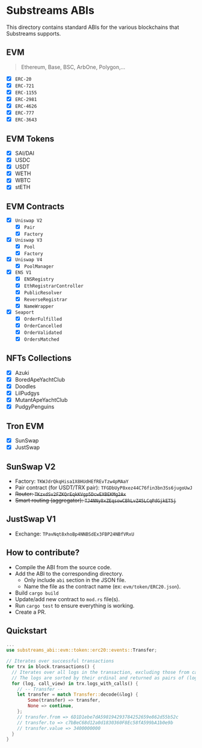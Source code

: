 # Substreams ABIs

This directory contains standard ABIs for the various blockchains that Substreams supports.

## EVM

> Ethereum, Base, BSC, ArbOne, Polygon,...

- [x] `ERC-20`
- [x] `ERC-721`
- [x] `ERC-1155`
- [x] `ERC-2981`
- [x] `ERC-4626`
- [x] `ERC-777`
- [x] `ERC-3643`

## EVM Tokens

- [x] SAI/DAI
- [x] USDC
- [x] USDT
- [x] WETH
- [x] WBTC
- [x] stETH

## EVM Contracts

- [x] `Uniswap V2`
  - [x] `Pair`
  - [x] `Factory`
- [x] `Uniswap V3`
  - [x] `Pool`
  - [x] `Factory`
- [x] `Uniswap V4`
  - [x] `PoolManager`
- [x] `ENS V1`
  - [x] `ENSRegistry`
  - [x] `EthRegistrarController`
  - [x] `PublicResolver`
  - [x] `ReverseRegistrar`
  - [x] `NameWrapper`
- [x] `Seaport`
  - [x] `OrderFulfilled`
  - [x] `OrderCancelled`
  - [x] `OrderValidated`
  - [x] `OrdersMatched`

## NFTs Collections

- [x] Azuki
- [x] BoredApeYachtClub
- [x] Doodles
- [x] LilPudgys
- [x] MutantApeYachtClub
- [x] PudgyPenguins

## Tron EVM

- [x] SunSwap
- [x] JustSwap

## SunSwap V2

- Factory: `TKWJdrQkqHisa1X8HUdHEfREvTzw4pMAaY`
- Pair contract (for USDT/TRX pair): `TFGDbUyP8xez44C76fin3bn3Ss6jugoUwJ`
- ~~Router: `TKzxdSv2FZKQrEqkKVgp5DcwEXBEKMg2Ax`~~
- ~~Smart routing (aggregator): `TJ4NNy8xZEqsowCBhLvZ45LCqPdGjkET5j`~~

## JustSwap V1

- Exchange: `TPavNqt8xhoBp4NNBSdEx3FBP24NBfVRxU`

## How to contribute?

- Compile the ABI from the source code.
- Add the ABI to the corresponding directory.
  - Only include `abi` section in the JSON file.
  - Name the file as the contract name (ex: `evm/token/ERC20.json`).
- Build `cargo build`
- Update/add new contract to `mod.rs` file(s).
- Run `cargo test` to ensure everything is working.
- Create a PR.

## Quickstart

```rust
...
use substreams_abi::evm::token::erc20::events::Transfer;

// Iterates over successful transactions
for trx in block.transactions() {
  // Iterates over all logs in the transaction, excluding those from calls that were not recorded to the chain's state.
  // The logs are sorted by their ordinal and returned as pairs of (log, call) where call is the call that produced the log.
  for (log, call_view) in trx.logs_with_calls() {
    // -- Transfer --
    let transfer = match Transfer::decode(&log) {
        Some(transfer) => transfer,
        None => continue,
    };
    // transfer.from => 6D1D1ebe7dA598194293784252659e862d55b52c
    // transfer.to => c7bBeC68d12a0d1830360F8Ec58fA599bA1b0e9b
    // transfer.value => 3400000000
  }
}
```
